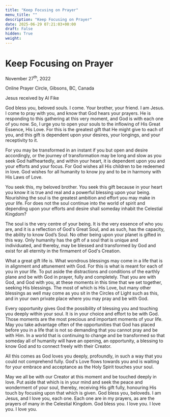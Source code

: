 ```yaml
---
title: "Keep Focusing on Prayer"
menu_title: ""
description: "Keep Focusing on Prayer"
date: 2025-06-29 07:21:03+00:00
draft: False
hidden: True
weight:
---
```

# Keep Focusing on Prayer

November 27<sup>th</sup>, 2022

Online Prayer Circle, Gibsons, BC, Canada

Jesus received by Al Fike

God bless you, beloved souls. I come. Your brother, your friend. I am Jesus. I come to pray with you, and know that God hears your prayers. He is responding to this gathering at this very moment, and God is with each one of you now.  So, I urge you to open your souls to the inflowing of His Great Essence, His Love. For this is the greatest gift that He might give to each of you, and this gift is dependent upon your desires, your longings, and your receptivity to it.

For you may be transformed in an instant if you but open and desire accordingly, or the journey of transformation may be long and slow as you seek God halfheartedly, and within your heart, it is dependent upon you and your efforts and your focus. For God wishes all His children to be redeemed in love. God wishes for all humanity to know joy and to be in harmony with His Laws of Love.

You seek this, my beloved brother. You seek this gift because in your heart you know it is true and real and a powerful blessing upon your being. Nourishing the soul is the greatest ambition and effort you may make in your life. For does not the soul continue into the world of spirit and depending upon your efforts and desire shall someday inhabit the Celestial Kingdom?

The soul is the very centre of your being. It is the very essence of who you are, and it is a reflection of God's Great Soul, and as such, has the capacity, the ability to know God’s Soul. No other being upon your planet is gifted in this way. Only humanity has the gift of a soul that is unique and individuated, and thereby, may be blessed and transformed by God and exist for all eternity in the firmament of God's Creation.

What a great gift life is. What wondrous blessings may come in a life that is in alignment and attunement with God. For this is what is meant for each of you in your life. To put aside the distractions and conditions of the earthly plane and be with God in prayer, fully and completely. That you are with God, and God with you, at these moments in this time that we set together, seeking His blessings. The most of which is His Love, but many other blessings as well may come as you sit in the Circles of Light such as this, and in your own private place where you may pray and be with God.

Every opportunity gives God the possibility of blessing you and touching you deeply within your soul. It is in your choice and effort to be with God. Those moments are the most precious and important moments of your life. May you take advantage often of the opportunities that God has placed before you in a life that is not so demanding that you cannot pray and be with Him. In a world that is continuing to change and be transformed so that someday all of humanity will have an opening, an opportunity, a blessing to know God and to connect freely with their Creator.

All this comes as God loves you deeply, profoundly, in such a way that you could not comprehend fully. God's Love flows towards you and is waiting for your embrace and acceptance as the Holy Spirit touches your soul.

May we all be with our Creator at this moment and be touched deeply in love. Put aside that which is in your mind and seek the peace and wonderment of your soul, thereby, receiving His gift fully, honouring His touch by focusing upon that which is given. God bless you, beloveds. I am Jesus, and I love you, each one. Each one are in my prayers, as are the prayers of many in the Celestial Kingdom. God bless you. I love you. I love you. I love you.
